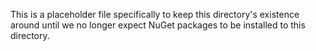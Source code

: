 This is a placeholder file specifically to keep this directory's existence around until we no longer expect NuGet packages to be installed to this directory.